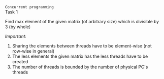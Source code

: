 `Concurrent programming`\
Task 1

Find max element of the given matrix (of arbitrary size)
which is divisible by 3 (by whole)

_Important:_
1. Sharing the elements between threads have to be element-wise (not row-wise in general)
2. The less elements the given matrix has the less threads have to be created
3. The number of threads is bounded by the number of physical PC's threads
